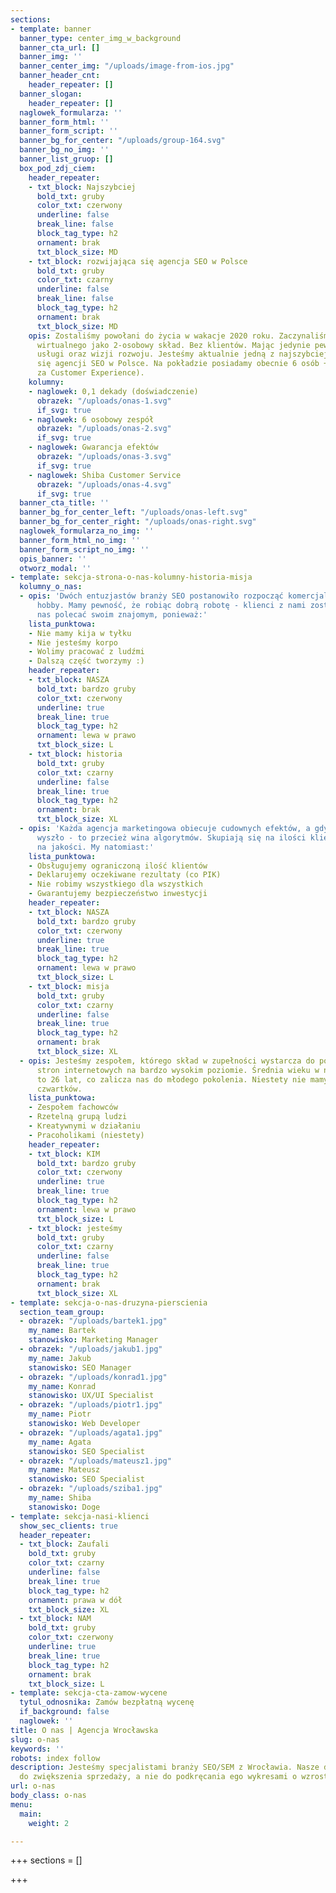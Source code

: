 ```yaml
---
sections:
- template: banner
  banner_type: center_img_w_background
  banner_cta_url: []
  banner_img: ''
  banner_center_img: "/uploads/image-from-ios.jpg"
  banner_header_cnt:
    header_repeater: []
  banner_slogan:
    header_repeater: []
  naglowek_formularza: ''
  banner_form_html: ''
  banner_form_script: ''
  banner_bg_for_center: "/uploads/group-164.svg"
  banner_bg_no_img: ''
  banner_list_gruop: []
  box_pod_zdj_ciem:
    header_repeater:
    - txt_block: Najszybciej
      bold_txt: gruby
      color_txt: czerwony
      underline: false
      break_line: false
      block_tag_type: h2
      ornament: brak
      txt_block_size: MD
    - txt_block: rozwijająca się agencja SEO w Polsce
      bold_txt: gruby
      color_txt: czarny
      underline: false
      break_line: false
      block_tag_type: h2
      ornament: brak
      txt_block_size: MD
    opis: Zostaliśmy powołani do życia w wakacje 2020 roku. Zaczynaliśmy od biura
      wirtualnego jako 2-osobowy skład. Bez klientów. Mając jedynie pewność świetnej
      usługi oraz wizji rozwoju. Jesteśmy aktualnie jedną z najszybciej rozwijających
      się agencji SEO w Polsce. Na pokładzie posiadamy obecnie 6 osób + Mikiego (odpowiedzialnego
      za Customer Experience).
    kolumny:
    - naglowek: 0,1 dekady (doświadczenie)
      obrazek: "/uploads/onas-1.svg"
      if_svg: true
    - naglowek: 6 osobowy zespół
      obrazek: "/uploads/onas-2.svg"
      if_svg: true
    - naglowek: Gwarancja efektów
      obrazek: "/uploads/onas-3.svg"
      if_svg: true
    - naglowek: Shiba Customer Service
      obrazek: "/uploads/onas-4.svg"
      if_svg: true
  banner_cta_title: ''
  banner_bg_for_center_left: "/uploads/onas-left.svg"
  banner_bg_for_center_right: "/uploads/onas-right.svg"
  naglowek_formularza_no_img: ''
  banner_form_html_no_img: ''
  banner_form_script_no_img: ''
  opis_banner: ''
  otworz_modal: ''
- template: sekcja-strona-o-nas-kolumny-historia-misja
  kolumny_o_nas:
  - opis: 'Dwóch entuzjastów branży SEO postanowiło rozpocząć komercjalizacje swojego
      hobby. Mamy pewność, że robiąc dobrą robotę - klienci z nami zostaną i będą
      nas polecać swoim znajomym, ponieważ:'
    lista_punktowa:
    - Nie mamy kija w tyłku
    - Nie jesteśmy korpo
    - Wolimy pracować z ludźmi
    - Dalszą część tworzymy :)
    header_repeater:
    - txt_block: NASZA
      bold_txt: bardzo gruby
      color_txt: czerwony
      underline: true
      break_line: true
      block_tag_type: h2
      ornament: lewa w prawo
      txt_block_size: L
    - txt_block: historia
      bold_txt: gruby
      color_txt: czarny
      underline: false
      break_line: true
      block_tag_type: h2
      ornament: brak
      txt_block_size: XL
  - opis: 'Każda agencja marketingowa obiecuje cudownych efektów, a gdyby coś nie
      wyszło - to przecież wina algorytmów. Skupiają się na ilości klientów, mniej
      na jakości. My natomiast:'
    lista_punktowa:
    - Obsługujemy ograniczoną ilość klientów
    - Deklarujemy oczekiwane rezultaty (co PIK)
    - Nie robimy wszystkiego dla wszystkich
    - Gwarantujemy bezpieczeństwo inwestycji
    header_repeater:
    - txt_block: NASZA
      bold_txt: bardzo gruby
      color_txt: czerwony
      underline: true
      break_line: true
      block_tag_type: h2
      ornament: lewa w prawo
      txt_block_size: L
    - txt_block: misja
      bold_txt: gruby
      color_txt: czarny
      underline: false
      break_line: true
      block_tag_type: h2
      ornament: brak
      txt_block_size: XL
  - opis: Jesteśmy zespołem, którego skład w zupełności wystarcza do pozycjonowania
      stron internetowych na bardzo wysokim poziomie. Średnia wieku w naszej agencji
      to 26 lat, co zalicza nas do młodego pokolenia. Niestety nie mamy owocowych
      czwartków.
    lista_punktowa:
    - Zespołem fachowców
    - Rzetelną grupą ludzi
    - Kreatywnymi w działaniu
    - Pracoholikami (niestety)
    header_repeater:
    - txt_block: KIM
      bold_txt: bardzo gruby
      color_txt: czerwony
      underline: true
      break_line: true
      block_tag_type: h2
      ornament: lewa w prawo
      txt_block_size: L
    - txt_block: jesteśmy
      bold_txt: gruby
      color_txt: czarny
      underline: false
      break_line: true
      block_tag_type: h2
      ornament: brak
      txt_block_size: XL
- template: sekcja-o-nas-druzyna-pierscienia
  section_team_group:
  - obrazek: "/uploads/bartek1.jpg"
    my_name: Bartek
    stanowisko: Marketing Manager
  - obrazek: "/uploads/jakub1.jpg"
    my_name: Jakub
    stanowisko: SEO Manager
  - obrazek: "/uploads/konrad1.jpg"
    my_name: Konrad
    stanowisko: UX/UI Specialist
  - obrazek: "/uploads/piotr1.jpg"
    my_name: Piotr
    stanowisko: Web Developer
  - obrazek: "/uploads/agata1.jpg"
    my_name: Agata
    stanowisko: SEO Specialist
  - obrazek: "/uploads/mateusz1.jpg"
    my_name: Mateusz
    stanowisko: SEO Specialist
  - obrazek: "/uploads/sziba1.jpg"
    my_name: Shiba
    stanowisko: Doge
- template: sekcja-nasi-klienci
  show_sec_clients: true
  header_repeater:
  - txt_block: Zaufali
    bold_txt: gruby
    color_txt: czarny
    underline: false
    break_line: true
    block_tag_type: h2
    ornament: prawa w dół
    txt_block_size: XL
  - txt_block: NAM
    bold_txt: gruby
    color_txt: czerwony
    underline: true
    break_line: true
    block_tag_type: h2
    ornament: brak
    txt_block_size: L
- template: sekcja-cta-zamow-wycene
  tytul_odnosnika: Zamów bezpłatną wycenę
  if_background: false
  naglowek: ''
title: O nas | Agencja Wrocławska
slug: o-nas
keywords: ''
robots: index follow
description: Jesteśmy specjalistami branży SEO/SEM z Wrocławia. Nasze działania prowadzą
  do zwiększenia sprzedaży, a nie do podkręcania ego wykresami o wzrostach widoczności.
url: o-nas
body_class: o-nas
menu:
  main:
    weight: 2

---
```

+++
sections = []

+++